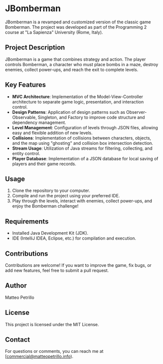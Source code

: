 # JBomberman

JBomberman is a revamped and customized version of the classic game Bomberman. The project was developed as part of the Programming 2 course at "La Sapienza" University (Rome, Italy).

## Project Description

JBomberman is a game that combines strategy and action. The player controls Bomberman, a character who must place bombs in a maze, destroy enemies, collect power-ups, and reach the exit to complete levels.

## Key Features

- **MVC Architecture**: Implementation of the Model-View-Controller architecture to separate game logic, presentation, and interaction control.
- **Design Patterns**: Application of design patterns such as Observer-Observable, Singleton, and Factory to improve code structure and dependency management.
- **Level Management**: Configuration of levels through JSON files, allowing easy and flexible addition of new levels.
- **Collisions**: Implementation of collisions between characters, objects, and the map using "ghosting" and collision box intersection detection.
- **Stream Usage**: Utilization of Java streams for filtering, collecting, and entity control.
- **Player Database**: Implementation of a JSON database for local saving of players and their game records.

## Usage

1. Clone the repository to your computer.
2. Compile and run the project using your preferred IDE.
3. Play through the levels, interact with enemies, collect power-ups, and enjoy the Bomberman challenge!

## Requirements

- Installed Java Development Kit (JDK).
- IDE (IntelliJ IDEA, Eclipse, etc.) for compilation and execution.

## Contributions

Contributions are welcome! If you want to improve the game, fix bugs, or add new features, feel free to submit a pull request.

## Author

Matteo Petrillo

## License

This project is licensed under the MIT License.

## Contact

For questions or comments, you can reach me at [commercial@matteopetrillo.info).
